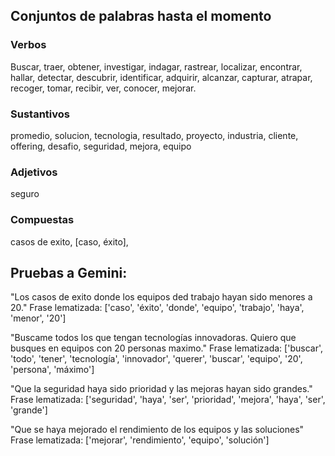 ## Conjuntos de palabras hasta el momento

### Verbos
Buscar, traer, obtener, investigar, indagar, rastrear, localizar, encontrar, hallar, detectar, descubrir,
identificar, adquirir, alcanzar, capturar, atrapar, recoger, tomar, recibir, ver, conocer, mejorar.

### Sustantivos
promedio, solucion, tecnologia, resultado, proyecto, industria, cliente, offering, desafio, seguridad, mejora, equipo

### Adjetivos
seguro

### Compuestas
casos de exito, 
[caso, éxito], 


## Pruebas a Gemini:

"Los casos de exito donde los equipos ded trabajo hayan sido menores a 20."
Frase lematizada: ['caso', 'éxito', 'donde', 'equipo', 'trabajo', 'haya', 'menor', '20']

"Buscame todos los que tengan tecnologías innovadoras. Quiero que busques en equipos con 20 personas maximo."
Frase lematizada: ['buscar', 'todo', 'tener', 'tecnología', 'innovador', 'querer', 'buscar', 'equipo', '20', 'persona', 'máximo']


"Que la seguridad haya sido prioridad y las mejoras hayan sido grandes."
Frase lematizada: ['seguridad', 'haya', 'ser', 'prioridad', 'mejora', 'haya', 'ser', 'grande']

"Que se haya mejorado el rendimiento de los equipos y las soluciones"
Frase lematizada: ['mejorar', 'rendimiento', 'equipo', 'solución']
